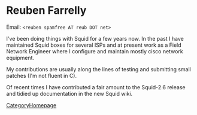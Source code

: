 # Reuben Farrelly

Email: `<reuben spamfree AT reub DOT net>`

I've been doing things with Squid for a few years now. In the past I
have maintained Squid boxes for several ISPs and at present work as a
Field Network Engineer where I configure and maintain mostly cisco
network equipment.

My contributions are usually along the lines of testing and submitting
small patches (I'm not fluent in C).

Of recent times I have contributed a fair amount to the Squid-2.6
release and tidied up documentation in the new Squid wiki.

[CategoryHomepage](/CategoryHomepage#)
